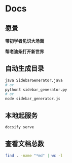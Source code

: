 # Docs

## 愿景

**带初学者见识大场面**

**帮老油条打开新世界**


## 自动生成目录

```bash
java SidebarGenerator.java
# or
python3 sidebar_generator.py
# or
node sidebar_generator.js
```


## 本地起服务

```bash
docsify serve
```


## 查看文档总数
```bash
find . -name "*md" | wc -l
```

